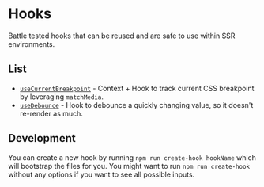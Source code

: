 # Hooks

Battle tested hooks that can be reused and are safe to use within SSR environments.

## List

* [`useCurrentBreakpoint`](src/useCurrentBreakpoint/README.md) - Context + Hook to track current CSS breakpoint by leveraging `matchMedia`.
* [`useDebounce`](src/useDebounce/README.md) - Hook to debounce a quickly changing value, so it doesn't re-render as much.

## Development

You can create a new hook by running `npm run create-hook hookName` which will bootstrap the files for you. You might want to run `npm run create-hook` without any options if you want to see all possible inputs.
